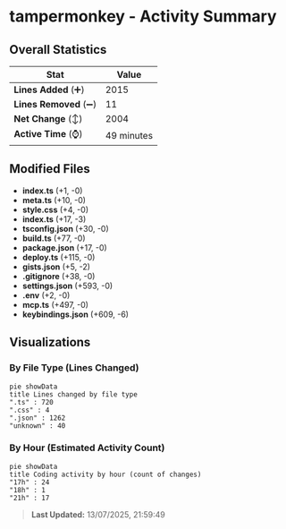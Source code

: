 # tampermonkey - Activity Summary 

## Overall Statistics

| Stat                   | Value                                                             |
| ---------------------- | ----------------------------------------------------------------- |
| **Lines Added** (➕)   | 2015                                          |
| **Lines Removed** (➖) | 11                                        |
| **Net Change** (↕)    | 2004                |
| **Active Time** (⌚)   | 49 minutes |


## Modified Files
- **index.ts** (+1, -0)
- **meta.ts** (+10, -0)
- **style.css** (+4, -0)
- **index.ts** (+17, -3)
- **tsconfig.json** (+30, -0)
- **build.ts** (+77, -0)
- **package.json** (+17, -0)
- **deploy.ts** (+115, -0)
- **gists.json** (+5, -2)
- **.gitignore** (+38, -0)
- **settings.json** (+593, -0)
- **.env** (+2, -0)
- **mcp.ts** (+497, -0)
- **keybindings.json** (+609, -6)

## Visualizations

### By File Type (Lines Changed)

```mermaid
pie showData
title Lines changed by file type
".ts" : 720
".css" : 4
".json" : 1262
"unknown" : 40
```

### By Hour (Estimated Activity Count)

```mermaid
pie showData
title Coding activity by hour (count of changes)
"17h" : 24
"18h" : 1
"21h" : 17
```


> **Last Updated:** 13/07/2025, 21:59:49